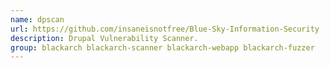 ```yaml
---
name: dpscan
url: https://github.com/insaneisnotfree/Blue-Sky-Information-Security
description: Drupal Vulnerability Scanner.
group: blackarch blackarch-scanner blackarch-webapp blackarch-fuzzer
---
```


